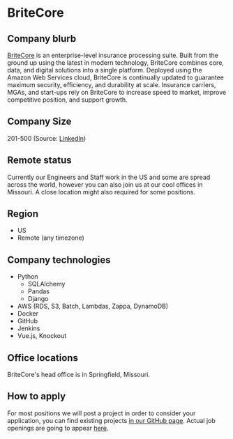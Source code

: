 # BriteCore

## Company blurb

[BriteCore](https://www.britecore.com/) is an enterprise-level insurance processing suite. Built from the ground up using the latest in modern technology, BriteCore combines core, data, and digital solutions into a single platform. Deployed using the Amazon Web Services cloud, BriteCore is continually updated to guarantee maximum security, efficiency, and durability at scale. Insurance carriers, MGAs, and start-ups rely on BriteCore to increase speed to market, improve competitive position, and support growth.

## Company Size

201-500 (Source: [LinkedIn](https://www.linkedin.com/company/britecore/))

## Remote status

Currently our Engineers and Staff work in the US and some are spread across the world, however you can also join us at our cool offices in Missouri. A close location might also required for some positions.

## Region

- US
- Remote (any timezone)

## Company technologies

- Python
  - SQLAlchemy
  - Pandas
  - Django
- AWS (RDS, S3, Batch, Lambdas, Zappa, DynamoDB)
- Docker
- GitHub
- Jenkins
- Vue.js, Knockout

## Office locations

BriteCore's head office is in Springfield, Missouri.

## How to apply

For most positions we will post a project in order to consider your application, you can find existing projects [in our GitHub page](https://github.com/IntuitiveWebSolutions). Actual job openings are going to appear [here](https://jobs.lever.co/britecore.com).
